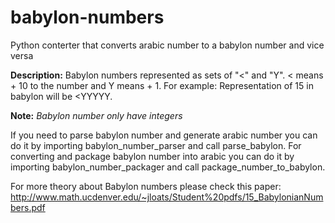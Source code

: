 # babylon-numbers
Python conterter that converts arabic number to a babylon number and vice versa

<b>Description:</b> Babylon numbers represented as sets of "<" and "Y". < means + 10 to the number and Y means + 1.
For example: Representation of 15 in babylon will be <YYYYY.

<b>Note:</b> <i>Babylon number only have integers</i>

If you need to parse babylon number and generate arabic number you can do it by importing babylon_number_parser and call parse_babylon.
For converting and package babylon number into arabic you can do it by importing babylon_number_packager and call package_number_to_babylon.


For more theory about Babylon numbers please check this paper: http://www.math.ucdenver.edu/~jloats/Student%20pdfs/15_BabylonianNumbers.pdf
